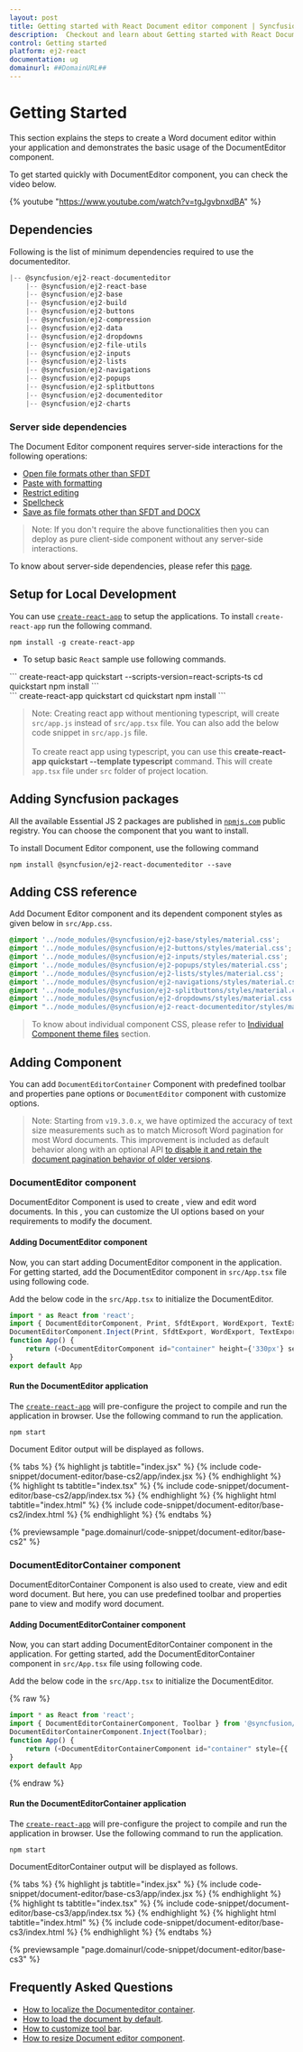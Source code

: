```yaml
---
layout: post
title: Getting started with React Document editor component | Syncfusion
description:  Checkout and learn about Getting started with React Document editor component of Syncfusion Essential JS 2 and more details.
control: Getting started 
platform: ej2-react
documentation: ug
domainurl: ##DomainURL##
---
```


# Getting Started

This section explains the steps to create a Word document editor within your application and demonstrates the basic usage of the DocumentEditor component.

To get started quickly with DocumentEditor component, you can check the video below.

{% youtube "https://www.youtube.com/watch?v=tgJgvbnxdBA" %}

## Dependencies

Following is the list of minimum dependencies required to use the documenteditor.

```javascript
|-- @syncfusion/ej2-react-documenteditor
    |-- @syncfusion/ej2-react-base
    |-- @syncfusion/ej2-base
    |-- @syncfusion/ej2-build
    |-- @syncfusion/ej2-buttons
    |-- @syncfusion/ej2-compression
    |-- @syncfusion/ej2-data
    |-- @syncfusion/ej2-dropdowns
    |-- @syncfusion/ej2-file-utils
    |-- @syncfusion/ej2-inputs
    |-- @syncfusion/ej2-lists
    |-- @syncfusion/ej2-navigations
    |-- @syncfusion/ej2-popups
    |-- @syncfusion/ej2-splitbuttons
    |-- @syncfusion/ej2-documenteditor
    |-- @syncfusion/ej2-charts
```

### Server side dependencies

The Document Editor component requires server-side interactions for the following operations:

* [Open file formats other than SFDT](../document-editor/import#convert-word-documents-into-sfdt)
* [Paste with formatting](../document-editor/clipboard#paste-with-formatting)
* [Restrict editing](../document-editor/document-management)
* [Spellcheck](../document-editor/spell-check)
* [Save as file formats other than SFDT and DOCX](../document-editor/server-side-export)

>Note: If you don't require the above functionalities then you can deploy as pure client-side component without any server-side interactions.

To know about server-side dependencies, please refer this [page](../document-editor/web-services-overview).

## Setup for Local Development

You can use [`create-react-app`](https://github.com/facebookincubator/create-react-app/) to setup the applications.
To install `create-react-app` run the following command.

``` 
npm install -g create-react-app
```

* To setup basic `React` sample use following commands.

<div class='tsx'>
```
create-react-app quickstart --scripts-version=react-scripts-ts
cd quickstart
npm install
```
</div>
<div class='jsx'>
```
create-react-app quickstart
cd quickstart
npm install
```
</div>

>Note: Creating react app without mentioning typescript, will create `src/app.js` instead of `src/app.tsx` file. You can also add the below code snippet in `src/app.js` file.<br><br>To create react app using typescript, you can use this **create-react-app quickstart --template typescript** command. This will create `app.tsx` file under `src` folder of project location.

## Adding Syncfusion packages

All the available Essential JS 2 packages are published in [`npmjs.com`](https://www.npmjs.com/~syncfusionorg/) public registry.
You can choose the component that you want to install.

To install Document Editor component, use the following command

```
npm install @syncfusion/ej2-react-documenteditor --save
```

## Adding CSS reference

Add Document Editor component and its dependent component styles as given below in `src/App.css`.

```css
@import '../node_modules/@syncfusion/ej2-base/styles/material.css';
@import '../node_modules/@syncfusion/ej2-buttons/styles/material.css';
@import '../node_modules/@syncfusion/ej2-inputs/styles/material.css';
@import '../node_modules/@syncfusion/ej2-popups/styles/material.css';
@import '../node_modules/@syncfusion/ej2-lists/styles/material.css';
@import '../node_modules/@syncfusion/ej2-navigations/styles/material.css';
@import '../node_modules/@syncfusion/ej2-splitbuttons/styles/material.css';
@import '../node_modules/@syncfusion/ej2-dropdowns/styles/material.css';
@import "../node_modules/@syncfusion/ej2-react-documenteditor/styles/material.css";
```

> To know about individual component CSS, please refer to
[Individual Component theme files](../appearance/theme#referring-individual-control-theme/) section.

## Adding Component

You can add `DocumentEditorContainer` Component with  predefined toolbar and properties pane options or `DocumentEditor` component with customize options.

>Note: Starting from `v19.3.0.x`, we have optimized the accuracy of text size measurements such as to match Microsoft Word pagination for most Word documents. This improvement is included as default behavior along with an optional API [to disable it and retain the document pagination behavior of older versions](../document-editor/how-to/disable-optimized-text-measuring).

### DocumentEditor component

DocumentEditor Component is used to create , view and edit word documents. In this , you can customize the UI options based on your requirements to modify the document.

#### Adding DocumentEditor component

Now, you can start adding DocumentEditor component in the application. For getting started, add the DocumentEditor component in `src/App.tsx` file using following code.

Add the below code in the `src/App.tsx` to initialize the DocumentEditor.



```ts
import * as React from 'react';
import { DocumentEditorComponent, Print, SfdtExport, WordExport, TextExport, Selection, Search, Editor, ImageResizer, EditorHistory, ContextMenu, OptionsPane, HyperlinkDialog, TableDialog, BookmarkDialog, TableOfContentsDialog, PageSetupDialog, StyleDialog, ListDialog, ParagraphDialog, BulletsAndNumberingDialog, FontDialog, TablePropertiesDialog, BordersAndShadingDialog, TableOptionsDialog, CellOptionsDialog, StylesDialog } from '@syncfusion/ej2-react-documenteditor';
DocumentEditorComponent.Inject(Print, SfdtExport, WordExport, TextExport, Selection, Search, Editor, ImageResizer, EditorHistory, ContextMenu, OptionsPane, HyperlinkDialog, TableDialog, BookmarkDialog, TableOfContentsDialog, PageSetupDialog, StyleDialog, ListDialog, ParagraphDialog, BulletsAndNumberingDialog, FontDialog, TablePropertiesDialog, BordersAndShadingDialog, TableOptionsDialog, CellOptionsDialog, StylesDialog);
function App() {
    return (<DocumentEditorComponent id="container" height={'330px'} serviceUrl="https://ej2services.syncfusion.com/production/web-services/api/documenteditor/" isReadOnly={false} enablePrint={true} enableSelection={true} enableEditor={true} enableEditorHistory={true} enableContextMenu={true} enableSearch={true} enableOptionsPane={true} enableBookmarkDialog={true} enableBordersAndShadingDialog={true} enableFontDialog={true} enableTableDialog={true} enableParagraphDialog={true} enableHyperlinkDialog={true} enableImageResizer={true} enableListDialog={true} enablePageSetupDialog={true} enableSfdtExport={true} enableStyleDialog={true} enableTableOfContentsDialog={true} enableTableOptionsDialog={true} enableTablePropertiesDialog={true} enableTextExport={true} enableWordExport={true} />);
}
export default App
```

#### Run the DocumentEditor application

The [`create-react-app`](https://github.com/facebookincubator/create-react-app/) will pre-configure the project to compile and run the application in browser. Use the following command to run the application.

```
npm start
```

Document Editor output will be displayed as follows.

{% tabs %}
{% highlight js tabtitle="index.jsx" %}
{% include code-snippet/document-editor/base-cs2/app/index.jsx %}
{% endhighlight %}
{% highlight ts tabtitle="index.tsx" %}
{% include code-snippet/document-editor/base-cs2/app/index.tsx %}
{% endhighlight %}
{% highlight html tabtitle="index.html" %}
{% include code-snippet/document-editor/base-cs2/index.html %}
{% endhighlight %}
{% endtabs %}
        
{% previewsample "page.domainurl/code-snippet/document-editor/base-cs2" %}

### DocumentEditorContainer component

DocumentEditorContainer Component is also used to create, view and edit word document. But here, you can use predefined toolbar and properties pane to view and modify word document.

#### Adding DocumentEditorContainer component

Now, you can start adding DocumentEditorContainer component in the application. For getting started, add the DocumentEditorContainer component in `src/App.tsx` file using following code.

Add the below code in the `src/App.tsx` to initialize the DocumentEditor.

{% raw %}

```ts
import * as React from 'react';
import { DocumentEditorContainerComponent, Toolbar } from '@syncfusion/ej2-react-documenteditor';
DocumentEditorContainerComponent.Inject(Toolbar);
function App() {
    return (<DocumentEditorContainerComponent id="container" style={{ 'height': '590px' }} serviceUrl="https://ej2services.syncfusion.com/production/web-services/api/documenteditor/" enableToolbar={true}/>);
}
export default App

```
{% endraw %}

#### Run the DocumentEditorContainer application

The [`create-react-app`](https://github.com/facebookincubator/create-react-app/) will pre-configure the project to compile and run the application in browser. Use the following command to run the application.

```
npm start
```

DocumentEditorContainer output will be displayed as follows.

{% tabs %}
{% highlight js tabtitle="index.jsx" %}
{% include code-snippet/document-editor/base-cs3/app/index.jsx %}
{% endhighlight %}
{% highlight ts tabtitle="index.tsx" %}
{% include code-snippet/document-editor/base-cs3/app/index.tsx %}
{% endhighlight %}
{% highlight html tabtitle="index.html" %}
{% include code-snippet/document-editor/base-cs3/index.html %}
{% endhighlight %}
{% endtabs %}
        
{% previewsample "page.domainurl/code-snippet/document-editor/base-cs3" %}

## Frequently Asked Questions

* [How to localize the Documenteditor container](../document-editor/global-local).
* [How to load the document by default](../document-editor/how-to/open-default-document).
* [How to customize tool bar](../document-editor/how-to/customize-tool-bar).
* [How to resize Document editor component](../document-editor/how-to/resize-document-editor).